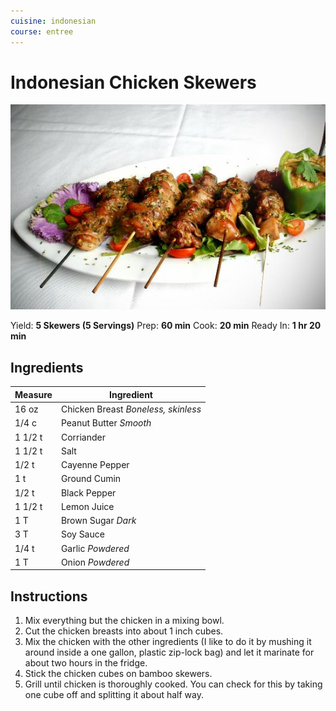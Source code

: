 ```yaml
---
cuisine: indonesian
course: entree
---
```


# Indonesian Chicken Skewers

![Photo](../_images/indonesian-chicken-skewers.jpg)

Yield: **5 Skewers (5 Servings)**
Prep: **60 min**
Cook: **20 min**
Ready In: **1 hr 20 min**

## Ingredients

Measure|Ingredient
---|---
16 oz|Chicken Breast *Boneless, skinless*
1/4 c|Peanut Butter *Smooth*
1 1/2 t|Corriander
1 1/2 t|Salt
1/2 t|Cayenne Pepper
1 t|Ground Cumin
1/2 t|Black Pepper
1 1/2 t|Lemon Juice
1 T|Brown Sugar *Dark*
3 T|Soy Sauce
1/4 t|Garlic *Powdered*
1 T|Onion *Powdered*

## Instructions

1. Mix everything but the chicken in a mixing bowl.
2. Cut the chicken breasts into about 1 inch cubes.
3. Mix the chicken with the other ingredients (I like to do it by mushing it around inside a one gallon, plastic zip-lock bag) and let it marinate for about two hours in the fridge.
4. Stick the chicken cubes on bamboo skewers.
5. Grill until chicken is thoroughly cooked. You can check for this by taking one cube off and splitting it about half way.